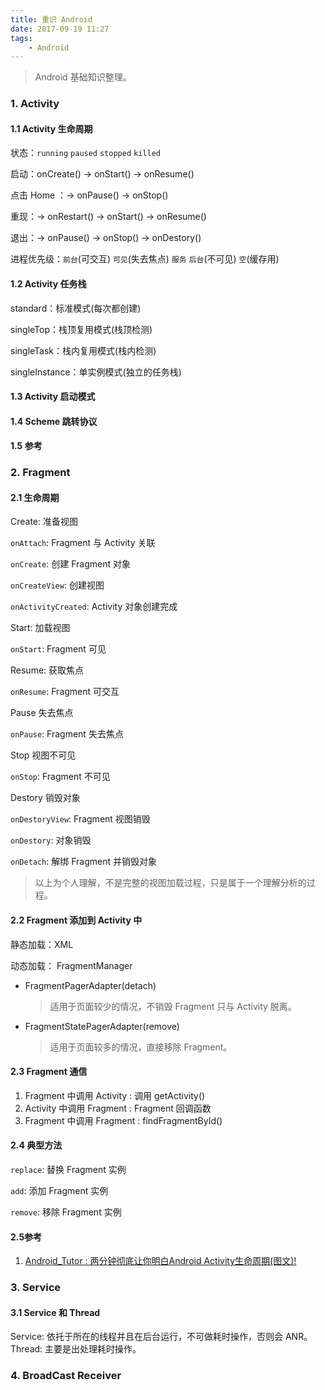 ```yaml
---
title: 重识 Android
date: 2017-09-19 11:27
tags:
	- Android
---
```


> Android 基础知识整理。

<!-- more -->

### 1. Activity

#### 1.1 Activity 生命周期

状态：`running` `paused` `stopped` `killed`

启动：onCreate() -> onStart() -> onResume()

点击 Home ：-> onPause() -> onStop()

重现：-> onRestart() -> onStart() -> onResume()

退出：-> onPause() -> onStop() -> onDestory()

进程优先级：`前台`(可交互) `可见`(失去焦点) `服务` `后台`(不可见) `空`(缓存用)

#### 1.2 Activity 任务栈

standard：标准模式(每次都创建)

singleTop：栈顶复用模式(栈顶检测)

singleTask：栈内复用模式(栈内检测)

singleInstance：单实例模式(独立的任务栈)

#### 1.3 Activity 启动模式

#### 1.4 Scheme 跳转协议

#### 1.5 参考

### 2. Fragment

#### 2.1 生命周期

Create: 准备视图

`onAttach`: Fragment 与 Activity 关联

`onCreate`: 创建 Fragment 对象

`onCreateView`: 创建视图

`onActivityCreated`: Activity 对象创建完成

Start: 加载视图

`onStart`: Fragment 可见

Resume: 获取焦点

`onResume`: Fragment 可交互 

Pause 失去焦点

`onPause`: Fragment 失去焦点

Stop 视图不可见

`onStop`: Fragment 不可见

Destory 销毁对象

`onDestoryView`: Fragment 视图销毁

`onDestory`: 对象销毁

`onDetach`: 解绑 Fragment 并销毁对象

> 以上为个人理解，不是完整的视图加载过程，只是属于一个理解分析的过程。

#### 2.2 Fragment 添加到 Activity 中

静态加载：XML

动态加载： FragmentManager

- FragmentPagerAdapter(detach)

  > 适用于页面较少的情况，不销毁 Fragment 只与 Activity 脱离。

- FragmentStatePagerAdapter(remove)

  > 适用于页面较多的情况，直接移除 Fragment。

#### 2.3 Fragment 通信

1. Fragment 中调用 Activity : 调用 getActivity()
2. Activity 中调用 Fragment : Fragment 回调函数
3. Fragment 中调用 Fragment : findFragmentById()

#### 2.4 典型方法

`replace`: 替换 Fragment 实例 

`add`: 添加 Fragment 实例 

`remove`: 移除 Fragment 实例


#### 2.5参考

1. [Android_Tutor : 两分钟彻底让你明白Android Activity生命周期(图文)!](http://blog.csdn.net/android_tutor/article/details/5772285)

### 3. Service

#### 3.1 Service 和 Thread

Service: 依托于所在的线程并且在后台运行，不可做耗时操作，否则会 ANR。
Thread: 主要是出处理耗时操作。

### 4. BroadCast Receiver



